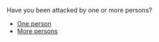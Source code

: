 <p>Have you been attacked by one or more persons?</p><blockquote></blockquote><p><ul>
<li><a href="../one_person">One person</a></li>
<li><a href="../more_persons">More persons</a></li>
</ul>
</p>
